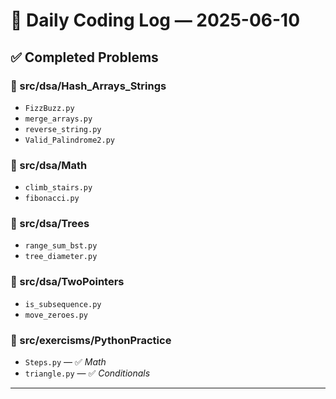 # 🧠 Daily Coding Log — 2025-06-10

## ✅ Completed Problems

### 📁 src/dsa/Hash_Arrays_Strings
- `FizzBuzz.py`
- `merge_arrays.py`
- `reverse_string.py`
- `Valid_Palindrome2.py`

### 📁 src/dsa/Math
- `climb_stairs.py`
- `fibonacci.py`

### 📁 src/dsa/Trees
- `range_sum_bst.py`
- `tree_diameter.py`

### 📁 src/dsa/TwoPointers
- `is_subsequence.py`
- `move_zeroes.py`

### 📁 src/exercisms/PythonPractice
- `Steps.py` — ✅ *Math*
- `triangle.py` — ✅ *Conditionals*

---

